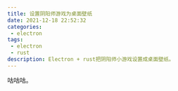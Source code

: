 ```yaml
---
title: 设置阴阳师游戏为桌面壁纸
date: 2021-12-18 22:52:32
categories:
 - electron
tags:
 - electron
 - rust
description: Electron + rust把阴阳师小游戏设置成桌面壁纸。
---
```


咕咕咕。